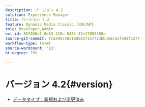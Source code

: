 ```yaml
---
description: バージョン 4.2
solution: Experience Manager
title: バージョン 4.2
feature: Dynamic Media Classic、SDK/API
role: Developer,Admin
exl-id: 852036d1-8d63-418e-848f-32e17083f88a
source-git-commit: fcda99340a18d5037157723bb3bdca5fa9df3277
workflow-type: tm+mt
source-wordcount: '13'
ht-degree: 23%

---
```


# バージョン 4.2{#version}

* [データタイプ：新規および変更済み](r-4-2-types.md)
